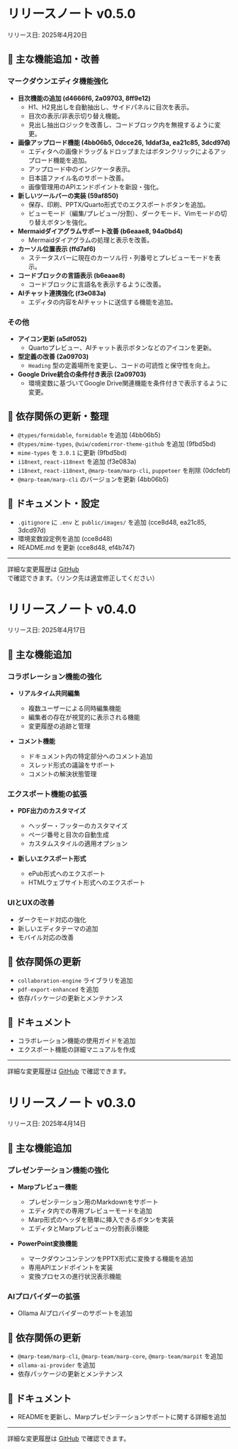 # リリースノート v0.5.0

リリース日: 2025年4月20日

## 🚀 主な機能追加・改善

### マークダウンエディタ機能強化
- **目次機能の追加 (d4666f6, 2a09703, 8ff9e12)**
    - H1、H2見出しを自動抽出し、サイドパネルに目次を表示。
    - 目次の表示/非表示切り替え機能。
    - 見出し抽出ロジックを改善し、コードブロック内を無視するように変更。
- **画像アップロード機能 (4bb06b5, 0dcce26, 1ddaf3a, ea21c85, 3dcd97d)**
    - エディタへの画像ドラッグ＆ドロップまたはボタンクリックによるアップロード機能を追加。
    - アップロード中のインジケータ表示。
    - 日本語ファイル名のサポート改善。
    - 画像管理用のAPIエンドポイントを新設・強化。
- **新しいツールバーの実装 (59af850)**
    - 保存、印刷、PPTX/Quarto形式でのエクスポートボタンを追加。
    - ビューモード（編集/プレビュー/分割）、ダークモード、Vimモードの切り替えボタンを強化。
- **Mermaidダイアグラムサポート改善 (b6eaae8, 94a0bd4)**
    - Mermaidダイアグラムの処理と表示を改善。
- **カーソル位置表示 (ffd7af6)**
    - ステータスバーに現在のカーソル行・列番号とプレビューモードを表示。
- **コードブロックの言語表示 (b6eaae8)**
    - コードブロックに言語名を表示するように改善。
- **AIチャット連携強化 (f3e083a)**
    - エディタの内容をAIチャットに送信する機能を追加。

### その他
- **アイコン更新 (a5df052)**
    - Quartoプレビュー、AIチャット表示ボタンなどのアイコンを更新。
- **型定義の改善 (2a09703)**
    - `Heading` 型の定義場所を変更し、コードの可読性と保守性を向上。
- **Google Drive統合の条件付き表示 (2a09703)**
    - 環境変数に基づいてGoogle Drive関連機能を条件付きで表示するように変更。

## 🔧 依存関係の更新・整理
- `@types/formidable`, `formidable` を追加 (4bb06b5)
- `@types/mime-types`, `@uiw/codemirror-theme-github` を追加 (9fbd5bd)
- `mime-types` を `3.0.1` に更新 (9fbd5bd)
- `i18next`, `react-i18next` を追加 (f3e083a)
- `i18next`, `react-i18next`, `@marp-team/marp-cli`, `puppeteer` を削除 (0dcfebf)
- `@marp-team/marp-cli` のバージョンを更新 (4bb06b5)

## 📝 ドキュメント・設定
- `.gitignore` に `.env` と `public/images/` を追加 (cce8d48, ea21c85, 3dcd97d)
- 環境変数設定例を追加 (cce8d48)
- README.md を更新 (cce8d48, ef4b747)

---

詳細な変更履歴は [GitHub](https://github.com/yourusername/yourrepository/compare/v0.4.0...v0.5.0) で確認できます。（リンク先は適宜修正してください）

# リリースノート v0.4.0

リリース日: 2025年4月17日

## 🚀 主な機能追加

### コラボレーション機能の強化
- **リアルタイム共同編集**
  - 複数ユーザーによる同時編集機能
  - 編集者の存在が視覚的に表示される機能
  - 変更履歴の追跡と管理

- **コメント機能**
  - ドキュメント内の特定部分へのコメント追加
  - スレッド形式の議論をサポート
  - コメントの解決状態管理

### エクスポート機能の拡張
- **PDF出力のカスタマイズ**
  - ヘッダー・フッターのカスタマイズ
  - ページ番号と目次の自動生成
  - カスタムスタイルの適用オプション

- **新しいエクスポート形式**
  - ePub形式へのエクスポート
  - HTMLウェブサイト形式へのエクスポート

### UIとUXの改善
- ダークモード対応の強化
- 新しいエディタテーマの追加
- モバイル対応の改善

## 🔧 依存関係の更新
- `collaboration-engine` ライブラリを追加
- `pdf-export-enhanced` を追加
- 依存パッケージの更新とメンテナンス

## 📝 ドキュメント
- コラボレーション機能の使用ガイドを追加
- エクスポート機能の詳細マニュアルを作成

---

詳細な変更履歴は [GitHub](https://github.com/yourusername/yourrepository/compare/v0.3.0...v0.4.0) で確認できます。

# リリースノート v0.3.0

リリース日: 2025年4月14日

## 🚀 主な機能追加

### プレゼンテーション機能の強化

- **Marpプレビュー機能**
  - プレゼンテーション用のMarkdownをサポート
  - エディタ内での専用プレビューモードを追加
  - Marp形式のヘッダを簡単に挿入できるボタンを実装
  - エディタとMarpプレビューの分割表示機能

- **PowerPoint変換機能**
  - マークダウンコンテンツをPPTX形式に変換する機能を追加
  - 専用APIエンドポイントを実装
  - 変換プロセスの進行状況表示機能

### AIプロバイダーの拡張
- Ollama AIプロバイダーのサポートを追加

## 🔧 依存関係の更新

- `@marp-team/marp-cli`, `@marp-team/marp-core`, `@marp-team/marpit` を追加
- `ollama-ai-provider` を追加
- 依存パッケージの更新とメンテナンス

## 📝 ドキュメント
- READMEを更新し、Marpプレゼンテーションサポートに関する詳細を追加

---

詳細な変更履歴は [GitHub](https://github.com/yourusername/yourrepository/compare/v0.2.0...v0.3.0) で確認できます。 